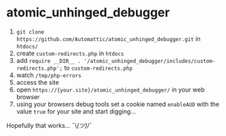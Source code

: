 # atomic_unhinged_debugger

1. `git clone https://github.com/Automattic/atomic_unhinged_debugger.git` in `htdocs/`
2. create `custom-redirects.php` in `htdocs`
3. add `require __DIR__ . '/atomic_unhinged_debugger/includes/custom-redirects.php';` to `custom-redirects.php`
4. watch `/tmp/php-errors`
5. access the site
6. open `https://{your.site}/atomic_unhinged_debugger/` in your web browser
7. using your browsers debug tools set a cookie named `enableAUD` with the value `true` for your site and start digging...

Hopefully that works... ¯\\_(ツ)_/¯
